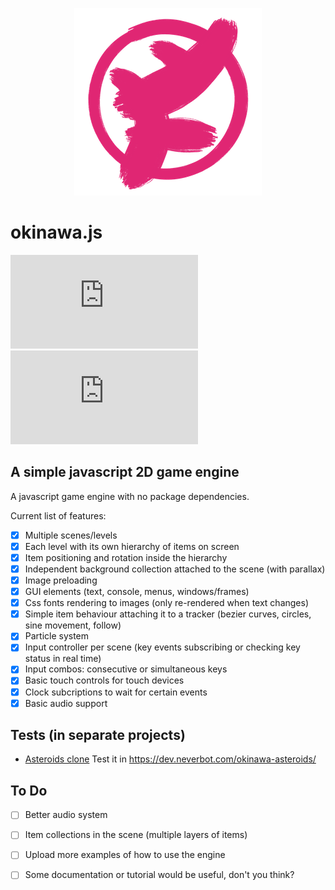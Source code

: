 <p align="center">
  <img width="300" alt="okinawa.js logo" src="/assets/okinawa_logo.png">
</p>

# okinawa.js


![npm](https://img.shields.io/npm/dt/okinawa.js)
[![npm](https://img.shields.io/npm/v/okinawa.js)](https://www.npmjs.com/package/okinawa.js)

## A simple javascript 2D game engine

A javascript game engine with no package dependencies.

Current list of features:

- [x] Multiple scenes/levels
- [x] Each level with its own hierarchy of items on screen
- [x] Item positioning and rotation inside the hierarchy
- [x] Independent background collection attached to the scene (with parallax)
- [x] Image preloading
- [x] GUI elements (text, console, menus, windows/frames)
- [x] Css fonts rendering to images (only re-rendered when text changes)
- [x] Simple item behaviour attaching it to a tracker (bezier curves, circles, sine movement, follow)
- [x] Particle system
- [x] Input controller per scene (key events subscribing or checking key status in real time)
- [x] Input combos: consecutive or simultaneous keys
- [x] Basic touch controls for touch devices
- [x] Clock subcriptions to wait for certain events
- [x] Basic audio support

## Tests (in separate projects)

- [Asteroids clone](https://github.com/okinawajs/okinawa-asteroids)
  Test it in https://dev.neverbot.com/okinawa-asteroids/

## To Do

- [ ] Better audio system
- [ ] Item collections in the scene (multiple layers of items)
- [ ] Upload more examples of how to use the engine
- [ ] Some documentation or tutorial would be useful, don't you think?

